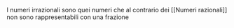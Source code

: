 I numeri irrazionali sono quei numeri che al contrario dei [[Numeri razionali]] non sono rappresentabili con una frazione